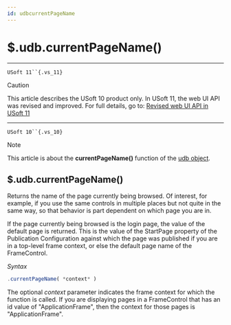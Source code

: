 ```yaml
---
id: udbcurrentPageName
---
```


# $.udb.currentPageName()



----

`USoft 11``{.vs_11}`

> [!CAUTION]
> This article describes the USoft 10 product only.
> In USoft 11, the web UI API was revised and improved. For full details, go to:
> [Revised web UI API in USoft 11](/docs/Web%20and%20app%20UIs/UDB%20udb/Revised%20web%20UI%20API%20in%20USoft%2011.md)

----

`USoft 10``{.vs_10}`

> [!NOTE]
> This article is about the **currentPageName()** function of the [udb object](/docs/Web%20and%20app%20UIs/UDB%20udb).

## **$.udb.currentPageName()**

Returns the name of the page currently being browsed. Of interest, for example, if you use the same controls in multiple places but not quite in the same way, so that behavior is part dependent on which page you are in.

If the page currently being browsed is the login page, the value of the default page is returned. This is the value of the StartPage property of the Publication Configuration against which the page was published if you are in a top-level frame context, or else the default page name of the FrameControl.

*Syntax*

```js
.currentPageName( *context* )
```

The optional *context* parameter indicates the frame context for which the function is called. If you are displaying pages in a FrameControl that has an id value of "ApplicationFrame", then the context for those pages is "ApplicationFrame".
